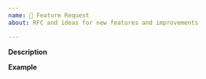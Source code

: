 ```yaml
---
name: 🚀 Feature Request
about: RFC and ideas for new features and improvements

---
```


**Description**  
<!-- A clear and concise description of the new feature. -->

**Example**  
<!-- A simple example of the new feature in action (include PHP code, sample Markdown, etc.)
     If the new feature changes an existing feature, include a simple before/after comparison. -->
